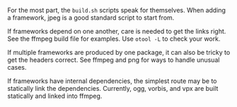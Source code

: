 For the most part, the `build.sh` scripts speak for themselves. When adding a framework, jpeg is a good standard script to start from.

If frameworks depend on one another, care is needed to get the links right. See the ffmpeg build file for examples. Use `otool -L` to check your work.

If multiple frameworks are produced by one package, it can also be tricky to get the headers correct. See ffmpeg and png for ways to handle unusual cases.

If frameworks have internal dependencies, the simplest route may be to statically link the dependencies. Currently, ogg, vorbis, and vpx are built statically and linked into ffmpeg.
